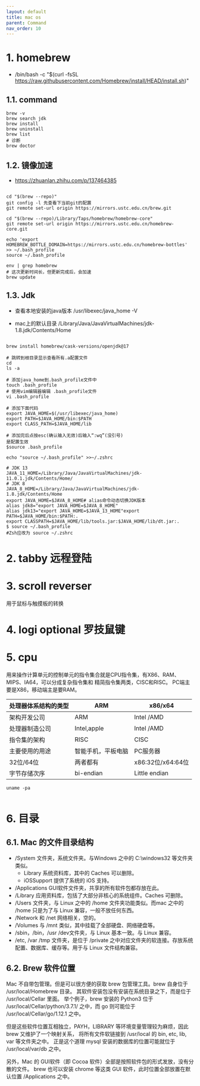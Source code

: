 ```yaml
---
layout: default
title: mac os
parent: Command
nav_order: 10
---
```


# 1. homebrew
- /bin/bash -c "$(curl -fsSL https://raw.githubusercontent.com/Homebrew/install/HEAD/install.sh)"
## 1.1. command

```shell
brew -v 
brew search jdk
brew install
brew uninstall
brew list
# 诊断
brew doctor

```

## 1.2. 镜像加速

- https://zhuanlan.zhihu.com/p/137464385

```shell

cd "$(brew --repo)"
git config -l 先查看下当前git的配置
git remote set-url origin https://mirrors.ustc.edu.cn/brew.git

cd "$(brew --repo)/Library/Taps/homebrew/homebrew-core"
git remote set-url origin https://mirrors.ustc.edu.cn/homebrew-core.git

echo 'export HOMEBREW_BOTTLE_DOMAIN=https://mirrors.ustc.edu.cn/homebrew-bottles' >> ~/.bash_profile
source ~/.bash_profile

env | grep homebrew
# 这次更新时间长，但更新完成后，会加速
brew update 

```

## 1.3. Jdk

- 查看本地安装的java版本 /usr/libexec/java_home -V

- mac上的默认目录 /Library/Java/JavaVirtualMachines/jdk-1.8.jdk/Contents/Home

```shell

brew install homebrew/cask-versions/openjdk@17

# 跳转到根目录显示查看所有.a配置文件
cd
ls -a

# 添加java_home到.bash_profile文件中
touch .bash_profile
# 使用vim编辑器编辑 .bash_profile文件
vi .bash_profile

# 添加下面代码
export JAVA_HOME=$(/usr/libexec/java_home)
export PATH=$JAVA_HOME/bin:$PATH
export CLASS_PATH=$JAVA_HOME/lib

# 添加完后点按esc(确认输入无效)后输入“:wq”(没引号)
是配置生效
$source .bash_profile

echo "source ~/.bash_profile" >>~/.zshrc

# JDK 13
JAVA_11_HOME=/Library/Java/JavaVirtualMachines/jdk-11.0.1.jdk/Contents/Home/
# JDK 8
JAVA_8_HOME=/Library/Java/JavaVirtualMachines/jdk-1.8.jdk/Contents/Home
export JAVA_HOME=$JAVA_8_HOME# alias命令动态切换JDK版本
alias jdk8="export JAVA_HOME=$JAVA_8_HOME"
alias jdk13="export JAVA_HOME=$JAVA_13_HOME"export PATH=$JAVA_HOME/bin:$PATH:.
export CLASSPATH=$JAVA_HOME/lib/tools.jar:$JAVA_HOME/lib/dt.jar:.
$ source ~/.bash_profile 
#Zsh应改为 source ~/.zshrc

```

# 2. tabby 远程登陆

# 3. scroll reverser

用于鼠标与触摸板的转换

# 4. logi optional 罗技鼠键

# 5. cpu

用来操作计算单元的控制单元的指令集合就是CPU指令集，有X86、RAM、MIPS、IA64，可以分成复杂指令集和
精简指令集两类，CISC和RISC。
PC端主要是X86，移动端主是要RAM。

| 处理器体系结构的类型 | ARM          | x86/x64         |
|------------|--------------|-----------------|
| 架构开发公司	    | ARM	         | Intel /AMD      |
| 处理器制造公司	   | Intel,apple	 | Intel /AMD      |
| 指令集的架构	    | RISC	        | CISC            |
| 主要使用的用途	   | 智能手机，平板电脑	   | PC服务器           |
| 32位/64位	   | 两者都有	        | x86:32位/x64:64位 |
| 字节存储次序	    | bi-endian	   | Little endian   |

```shell
uname -pa
        
```

# 6. 目录

## 6.1. Mac 的文件目录结构

- /System 文件夹，系统文件夹。与Windows 之中的 C:\windows32 等文件夹类似。
  - Library 系统资料库，其中的 Caches 可以删除。
  - iOSSupport 提供了系统的 iOS 支持。
- /Applications GUI软件文件夹，共享的所有软件包都存放在此。
- /Library 应用资料库，包括了大部分非核心的系统组件。Caches 可删除。
- /Users 文件夹，与 Linux 之中的 /home 文件夹功能类似。而mac 之中的 /home 只是为了与 Linux 兼容，一般不放任何东西。
- /Network 和 /net 网络相关，空的。
- /Volumes 与 /mnt 类似，其中挂载了全部硬盘、网络硬盘等。
- /sbin，/bin，/usr /dev文件夹，与 Linux 基本一致。与 Linux 兼容。
- /etc, /var /tmp 文件夹，是位于 /private 之中对应文件夹的软连接。存放系统配置、数据库、缓存等。用于与 Linux 文件结构兼容。

## 6.2. Brew 软件位置

Mac 不自带包管理。但是可以很方便的获取 brew 包管理工具。brew 自身位于 /usr/local/Homebrew 目录。
其软件安装包没有安装在系统目录之下，而是位于 /usr/local/Cellar 里面。
举个例子，brew 安装的 Python3 位于 /usr/local/Cellar/python/3.7.1/ 之中，而 go 则可能位于 /usr/local/Cellar/go/1.12.1 之中。

但是这些软件位置互相独立，PAYH，LIBRARY 等环境变量管理较为麻烦，因此 brew 又维护了一个映射关系，
将所有文件软链接到 /usr/local 的 bin, etc, lib, var 等文件夹之中。
正是这个道理 mysql 安装的数据库的位置可能就位于 /usr/local/var/db 之中。

另外，Mac 的 GUI软件（即 Cocoa 软件）全部是按照软件包的形式发放，没有分散的文件。
brew 也可以安装 chrome 等这类 GUI 软件，此时位置全部放置在默认位置 /Applications 之中。